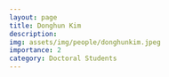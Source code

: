 ```yaml
---
layout: page
title: Donghun Kim
description: 
img: assets/img/people/donghunkim.jpeg
importance: 2
category: Doctoral Students
---
```



